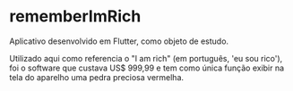 # rememberImRich
Aplicativo desenvolvido em Flutter, como objeto de estudo.

Utilizado aqui como referencia o "I am rich" (em português, 'eu sou rico'), foi o software que custava US$ 999,99 e tem como única função exibir na tela do aparelho uma pedra preciosa vermelha.
